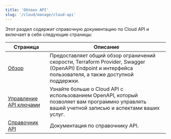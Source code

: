 ```yaml
---
title: 'Облако API'
slug: '/cloud/manage/cloud-api'
---
```


Этот раздел содержит справочную документацию по Cloud API и включает в себя следующие страницы:

| Страница                                          | Описание                                                                                                                             |
|---------------------------------------------------|--------------------------------------------------------------------------------------------------------------------------------------|
| [Обзор](/cloud/manage/api/api-overview)          | Предоставляет общий обзор ограничений скорости, Terraform Provider, Swagger (OpenAPI) Endpoint и интерфейса пользователя, а также доступной поддержки.                   | 
| [Управление API ключами](/cloud/manage/openapi)  | Узнайте больше о Cloud API с использованием OpenAPI, который позволяет вам программно управлять вашей учетной записью и аспектами ваших услуг. |
| [Справочник API](/cloud/manage/api)               | Документация по справочнику API.                                                                                                    |

